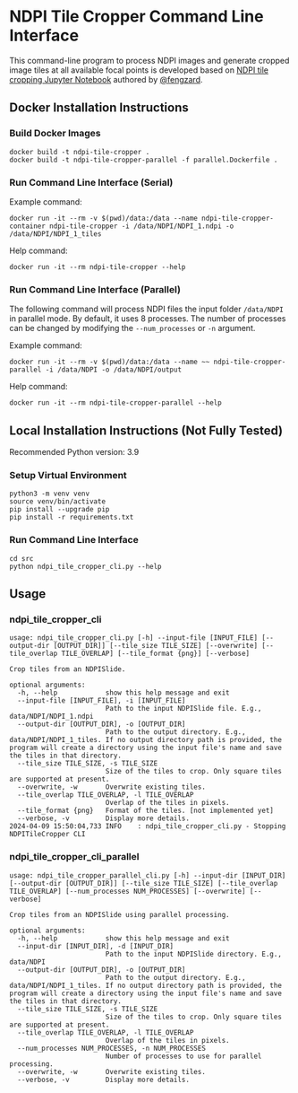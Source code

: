 # NDPI Tile Cropper Command Line Interface

This command-line program to process NDPI images and generate cropped image tiles at all available focal points is developed based on [NDPI tile cropping Jupyter Notebook](https://github.com/fengzard/open_world_pollen_detection/blob/main/03_NDPI_Slide_Annotation/03_00_ndpi_cropping.ipynb) authored by [@fengzard](https://github.com/fengzard).

## Docker Installation Instructions

### Build Docker Images

```shell
docker build -t ndpi-tile-cropper .
docker build -t ndpi-tile-cropper-parallel -f parallel.Dockerfile .
```

### Run Command Line Interface (Serial)

Example command:

```shell
docker run -it --rm -v $(pwd)/data:/data --name ndpi-tile-cropper-container ndpi-tile-cropper -i /data/NDPI/NDPI_1.ndpi -o /data/NDPI/NDPI_1_tiles
```

Help command:

```shell
docker run -it --rm ndpi-tile-cropper --help
```

### Run Command Line Interface (Parallel)

The following command will process NDPI files the input folder `/data/NDPI` in parallel mode. By default, it uses 8 processes. The number of processes can be changed by modifying the `--num_processes` or `-n` argument.

Example command:

```shell
docker run -it --rm -v $(pwd)/data:/data --name ~~ ndpi-tile-cropper-parallel -i /data/NDPI -o /data/NDPI/output
```

Help command:

```shell
docker run -it --rm ndpi-tile-cropper-parallel --help
```


## Local Installation Instructions (Not Fully Tested)

Recommended Python version: 3.9

### Setup Virtual Environment

```shell
python3 -m venv venv
source venv/bin/activate
pip install --upgrade pip
pip install -r requirements.txt
```

### Run Command Line Interface

```shell
cd src
python ndpi_tile_cropper_cli.py --help
```

## Usage


### ndpi_tile_cropper_cli

```shell
usage: ndpi_tile_cropper_cli.py [-h] --input-file [INPUT_FILE] [--output-dir [OUTPUT_DIR]] [--tile_size TILE_SIZE] [--overwrite] [--tile_overlap TILE_OVERLAP] [--tile_format {png}] [--verbose]

Crop tiles from an NDPISlide.

optional arguments:
  -h, --help            show this help message and exit
  --input-file [INPUT_FILE], -i [INPUT_FILE]
                        Path to the input NDPISlide file. E.g., data/NDPI/NDPI_1.ndpi
  --output-dir [OUTPUT_DIR], -o [OUTPUT_DIR]
                        Path to the output directory. E.g., data/NDPI/NDPI_1_tiles. If no output directory path is provided, the program will create a directory using the input file's name and save the tiles in that directory.
  --tile_size TILE_SIZE, -s TILE_SIZE
                        Size of the tiles to crop. Only square tiles are supported at present.
  --overwrite, -w       Overwrite existing tiles.
  --tile_overlap TILE_OVERLAP, -l TILE_OVERLAP
                        Overlap of the tiles in pixels.
  --tile_format {png}   Format of the tiles. [not implemented yet]
  --verbose, -v         Display more details.
2024-04-09 15:50:04,733 INFO    : ndpi_tile_cropper_cli.py - Stopping NDPITileCropper CLI
```

### ndpi_tile_cropper_cli_parallel

```shell
usage: ndpi_tile_cropper_parallel_cli.py [-h] --input-dir [INPUT_DIR] [--output-dir [OUTPUT_DIR]] [--tile_size TILE_SIZE] [--tile_overlap TILE_OVERLAP] [--num_processes NUM_PROCESSES] [--overwrite] [--verbose]

Crop tiles from an NDPISlide using parallel processing.

optional arguments:
  -h, --help            show this help message and exit
  --input-dir [INPUT_DIR], -d [INPUT_DIR]
                        Path to the input NDPISlide directory. E.g., data/NDPI
  --output-dir [OUTPUT_DIR], -o [OUTPUT_DIR]
                        Path to the output directory. E.g., data/NDPI/NDPI_1_tiles. If no output directory path is provided, the program will create a directory using the input file's name and save the tiles in that directory.
  --tile_size TILE_SIZE, -s TILE_SIZE
                        Size of the tiles to crop. Only square tiles are supported at present.
  --tile_overlap TILE_OVERLAP, -l TILE_OVERLAP
                        Overlap of the tiles in pixels.
  --num_processes NUM_PROCESSES, -n NUM_PROCESSES
                        Number of processes to use for parallel processing.
  --overwrite, -w       Overwrite existing tiles.
  --verbose, -v         Display more details.
```
